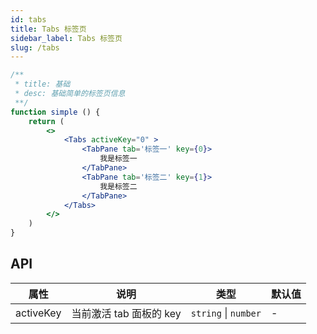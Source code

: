 ```yaml
---
id: tabs
title: Tabs 标签页
sidebar_label: Tabs 标签页
slug: /tabs
---
```



```jsx live
/**
 * title: 基础
 * desc: 基础简单的标签页信息
 **/
function simple () {
    return (
        <>
            <Tabs activeKey="0" >
                <TabPane tab='标签一' key={0}>
                    我是标签一
                </TabPane>
                <TabPane tab='标签二' key={1}>
                    我是标签二
                </TabPane>
            </Tabs>
        </>
    )
}

```

## API 

| 属性       | 说明                     | 类型                   | 默认值
|-----      |------                   |------                 |------------
|activeKey  |当前激活 tab 面板的 key     |`string` \| `number`  | - 
